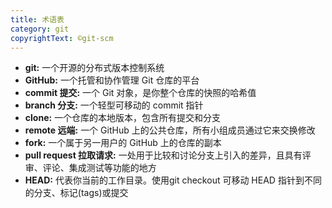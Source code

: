 ```yaml
---
title: 术语表
category: git
copyrightText: ©git-scm
---
```


- **git:** 一个开源的分布式版本控制系统
- **GitHub:** 一个托管和协作管理 Git 仓库的平台
- **commit 提交:** 一个 Git 对象，是你整个仓库的快照的哈希值
- **branch 分支:** 一个轻型可移动的 commit 指针
- **clone:** 一个仓库的本地版本，包含所有提交和分支
- **remote 远端:** 一个 GitHub 上的公共仓库，所有小组成员通过它来交换修改
- **fork:** 一个属于另一用户的 GitHub 上的仓库的副本
- **pull request 拉取请求:** 一处用于比较和讨论分支上引入的差异，且具有评审、评论、集成测试等功能的地方
- **HEAD:** 代表你当前的工作目录。使用git checkout 可移动 HEAD 指针到不同的分支、标记(tags)或提交
